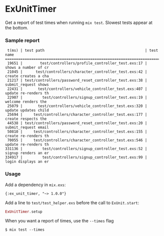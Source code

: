 ExUnitTimer
===========

Get a report of test times when running ```mix test```. Slowest tests appear at the bottom.

### Sample report

```
 t(ms) | test path                                              | test name 
======================================================================================
 19651 |        test/controllers/profile_controller_test.exs:17 | shows a number of cr
 21045 |      test/controllers/character_controller_test.exs:42 | create creates a cha
 21217 | test/controllers/password_reset_controller_test.exs:38 | submit_request shows
 22431 |       test/controllers/vehicle_controller_test.exs:407 | update re-renders th
 22907 |         test/controllers/signup_controller_test.exs:19 | welcome renders the 
 25079 |       test/controllers/vehicle_controller_test.exs:320 | update updates child
 25694 |     test/controllers/character_controller_test.exs:177 | create respects the 
 44538 | test/controllers/password_reset_controller_test.exs:20 | submit_request email
 50810 |     test/controllers/character_controller_test.exs:155 | create re-renders th
 70055 |     test/controllers/character_controller_test.exs:546 | update re-renders th
331136 |         test/controllers/signup_controller_test.exs:52 | signup renders an er
334917 |         test/controllers/signup_controller_test.exs:99 | login displays an er
```

### Usage

Add a dependency in ```mix.exs```:

```{:ex_unit_timer, "~> 1.0.0"}```

Add a line to ```test/test_helper.exs``` before the call to ```ExUnit.start```:

```elixir
ExUnitTimer.setup
```

When you want a report of times, use the ```--times``` flag

```
$ mix test --times
```

